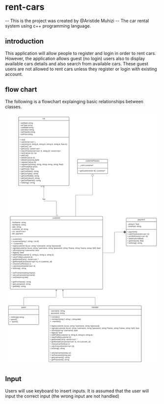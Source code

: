 # rent-cars
-- This is the project was created by @Aristide Muhizi
-- The car rental system using c++ programming language.

## introduction
This application will allow people to register and login in order to rent cars. However, the application allows guest (no login) users also to display available cars details and also search from available cars. These guest users are not allowed to rent cars unless they register or login with existing account.

## flow chart
The following is a flowchart explainging basic relationships between classes.

![Test image 1](https://github.com/muhizia/rent-cars/blob/main/images/uml.png?raw=true)
## Input
Users will use keyboard to insert inputs. It is assumed that the user will input the correct input (the wrong input are not handled)
